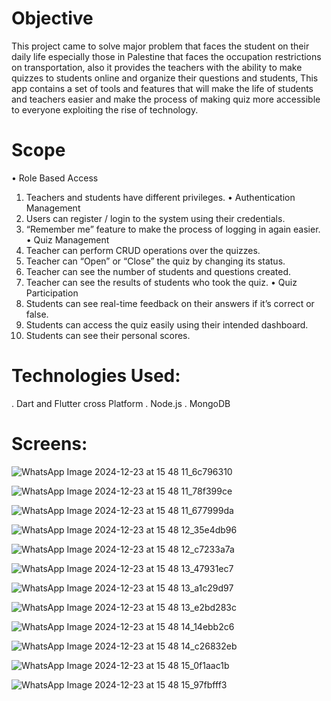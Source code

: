 # Objective

This project came to solve major problem that faces the student on their daily life especially 
those in Palestine that faces the occupation restrictions on transportation, also it provides the 
teachers with the ability to make quizzes to students online and organize their questions and 
students, This app contains a set of tools and features that will make the life of students and 
teachers easier and make the process of making quiz more accessible to everyone exploiting the 
rise of technology.


# Scope 
• Role Based Access 
  1. Teachers and students have different privileges. 
• Authentication Management 
  1. Users can register / login to the system using their credentials. 
  2. “Remember me” feature to make the process of logging in again easier. 
• Quiz Management 
  1. Teacher can perform CRUD operations over the quizzes.
  2. Teacher can “Open” or “Close” the quiz by changing its status.
  3. Teacher can see the number of students and questions created.
  4. Teacher can see the results of students who took the quiz. 
• Quiz Participation
 1. Students can see real-time feedback on their answers if it’s correct or false.
 2. Students can access the quiz easily using their intended dashboard.
 3.  Students can see their personal scores.


# Technologies Used: 

. Dart and Flutter cross Platform 
. Node.js
. MongoDB





# Screens:

![WhatsApp Image 2024-12-23 at 15 48 11_6c796310](https://github.com/user-attachments/assets/2f4605f9-95cf-45fe-b8fb-5068b6718dc8)


![WhatsApp Image 2024-12-23 at 15 48 11_78f399ce](https://github.com/user-attachments/assets/529eddad-491b-4c49-9fb3-992afbf02c20)


![WhatsApp Image 2024-12-23 at 15 48 11_677999da](https://github.com/user-attachments/assets/01c14754-76cf-4e91-ba96-7461be3287dd)


![WhatsApp Image 2024-12-23 at 15 48 12_35e4db96](https://github.com/user-attachments/assets/6f3f8a33-f0e9-4494-95f1-92b0b4494109)


![WhatsApp Image 2024-12-23 at 15 48 12_c7233a7a](https://github.com/user-attachments/assets/d99febba-9fd6-48cc-988c-ef987dcdfa5b)


![WhatsApp Image 2024-12-23 at 15 48 13_47931ec7](https://github.com/user-attachments/assets/6d99bc43-e5b3-460f-9474-f209c1683cbc)


![WhatsApp Image 2024-12-23 at 15 48 13_a1c29d97](https://github.com/user-attachments/assets/8258f6b4-e298-4397-87e4-0b98a07bb3cd)


![WhatsApp Image 2024-12-23 at 15 48 13_e2bd283c](https://github.com/user-attachments/assets/8e079c6f-76ac-4e4b-b678-185cb5a705e7)


![WhatsApp Image 2024-12-23 at 15 48 14_14ebb2c6](https://github.com/user-attachments/assets/d62aff2c-2e03-4adf-8259-bfcac069a33a)


![WhatsApp Image 2024-12-23 at 15 48 14_c26832eb](https://github.com/user-attachments/assets/72441c44-3ce6-42db-a2d8-d1238feadc86)


![WhatsApp Image 2024-12-23 at 15 48 15_0f1aac1b](https://github.com/user-attachments/assets/29a6f6dd-92f9-479e-a634-65191995c050)


![WhatsApp Image 2024-12-23 at 15 48 15_97fbfff3](https://github.com/user-attachments/assets/97044906-a04c-4b1c-804f-4efc05213d80)















